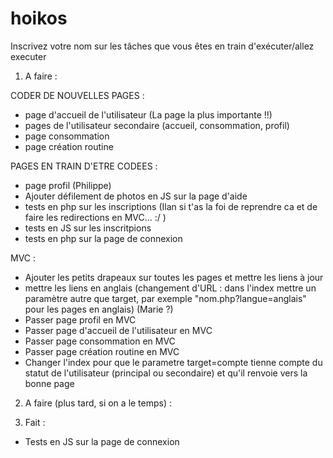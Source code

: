 # hoikos
Inscrivez votre nom sur les tâches que vous êtes en train d'exécuter/allez executer

1. A faire : 


CODER DE NOUVELLES PAGES : 
  - page d'accueil de l'utilisateur (La page la plus importante !!)
  - pages de l'utilisateur secondaire (accueil, consommation, profil)
  - page consommation
  - page création routine
  
  
PAGES EN TRAIN D'ETRE CODEES :
  - page profil (Philippe)
  - Ajouter défilement de photos en JS sur la page d'aide
  - tests en php sur les inscriptions (Ilan si t'as la foi de reprendre ca et de faire les redirections en MVC... :/ )
  - tests en JS sur les inscritpions
  - tests en php sur la page de connexion
  
  
MVC :
  - Ajouter les petits drapeaux sur toutes les pages et mettre les liens à jour
  - mettre les liens en anglais (changement d'URL : dans l'index mettre un paramètre autre que target, par exemple "nom.php?langue=anglais" pour les pages en anglais) (Marie ?)
  - Passer page profil en MVC
  - Passer page d'accueil de l'utilisateur en MVC
  - Passer page consommation en MVC
  - Passer page création routine en MVC
  - Changer l'index pour que le parametre target=compte tienne compte du statut de l'utilisateur (principal ou secondaire) et qu'il renvoie vers la bonne page


2. A faire (plus tard, si on a le temps) :

3. Fait : 
  - Tests en JS sur la page de connexion
